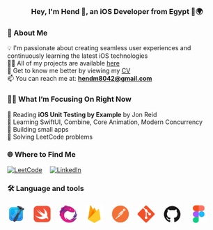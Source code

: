 <h3 align="center">Hey, I'm Hend 👋, an iOS Developer from Egypt 📱🌍</h3>

### 💫 About Me
💡 I'm passionate about creating seamless user experiences and continuously learning the latest iOS technologies<br>
👨‍💻 All of my projects are available [here](https://github.com/HendEl-Mahdy?tab=repositories)<br>
📄 Get to know me better by viewing my [CV](https://drive.google.com/file/d/1BlIoXGR5IQmeNFAgVCb4y2ffsMEMu3Ln/view?usp=drive_link)<br>
📫 You can reach me at: **hendm8042@gmail.com**<br>

### 👨‍💻 What I’m Focusing On Right Now
📖 Reading **iOS Unit Testing by Example** by Jon Reid<br>
🌱 Learning SwiftUI, Combine, Core Animation, Modern Concurrency<br>
📱 Building small apps<br>
🧠 Solving LeetCode problems<br>

### 🌐 Where to Find Me
<div align="left">
  <a href="https://leetcode.com/helmahdi182" target="_blank"><img src="https://i.imgur.com/hy3KXQi.png" height="35" width="35" alt="LeetCode"/></a>
  <img width="10" />
  <a href="https://linkedin.com/in/hendmohamed231" target="_blank"><img src="https://cdn.jsdelivr.net/gh/devicons/devicon/icons/linkedin/linkedin-original.svg" height="35" width="35" alt="LinkedIn"/></a>
</div>

###

<h3 align="left">🛠 Language and tools</h3>

###

<div align="left">
  <a href="https://developer.apple.com/xcode/" target="_blank"><img src="https://raw.githubusercontent.com/devicons/devicon/master/icons/xcode/xcode-original.svg" height="40" alt="Xcode" /></a>
  <img width="12" />
  <img src="https://raw.githubusercontent.com/devicons/devicon/master/icons/swift/swift-original.svg" height="40" alt="Swift"  />
  <img width="12" />
  <a href="https://github.com/ReactiveX/RxSwift" target="_blank"><img src="https://raw.githubusercontent.com/devicons/devicon/master/icons/rxjs/rxjs-original.svg" height="40" alt="RxSwift" /></a>
  <img width="12" />
  <a href="https://firebase.google.com/" target="_blank"><img src="https://raw.githubusercontent.com/devicons/devicon/master/icons/firebase/firebase-original.svg" height="40" alt="Firebase" /></a>
  <img width="12" />
  <a href="https://www.postman.com/" target="_blank"><img src="https://raw.githubusercontent.com/devicons/devicon/master/icons/postman/postman-original.svg" height="40" alt="Postman" /></a>
  <img width="12" />
  <a href="https://git-scm.com/" target="_blank"><img src="https://raw.githubusercontent.com/devicons/devicon/master/icons/git/git-original.svg" height="40" alt="Git" /></a>
  <img width="12" />
  <a href="https://github.com/helmahdi182" target="_blank"><img src="https://raw.githubusercontent.com/devicons/devicon/master/icons/github/github-original.svg" height="40" alt="GitHub" /></a>
  <img width="12" />
  <a href="https://www.figma.com/" target="_blank"><img src="https://raw.githubusercontent.com/devicons/devicon/master/icons/figma/figma-original.svg" height="40" alt="Figma" /></a>
</div>

###
